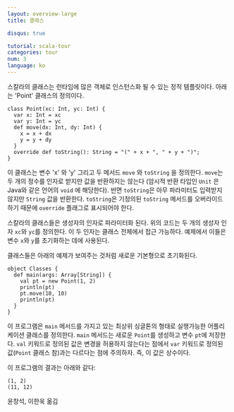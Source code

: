 ```yaml
---
layout: overview-large
title: 클래스

disqus: true

tutorial: scala-tour
categories: tour
num: 3
language: ko
---
```


스칼라의 클래스는 런타임에 많은 객체로 인스턴스화 될 수 있는 정적 템플릿이다.
아래는 'Point' 클래스의 정의이다.

    class Point(xc: Int, yc: Int) {
      var x: Int = xc
      var y: Int = yc
      def move(dx: Int, dy: Int) {
        x = x + dx
        y = y + dy
      }
      override def toString(): String = "(" + x + ", " + y + ")";
    }

이 클래스는 변수 'x' 와 'y' 그리고 두 메서드 `move` 와 `toString` 을 정의한다. `move`는 두 개의 정수를 인자로 받지만 값을 반환하지는 않는다 (암시적 반환 타입인 `Unit` 은 Java와 같은 언어의 `void` 에 해당한다). 반면 `toString`은 아무 파라미터도 입력받지 않지만 `String` 값을 반환한다. `toString`은 기정의된 `toString` 메서드를 오버라이드 하기 때문에 `override` 플래그로 표시되어야 한다.

스칼라의 클래스들은 생성자의 인자로 파라미터화 된다. 위의 코드는 두 개의 생성자 인자 `xc`와 `yc`를 정의한다. 이 두 인자는 클래스 전체에서 접근 가능하다. 예제에서 이들은 변수 `x`와 `y`를 초기화하는 데에 사용된다.

클래스들은 아래의 예제가 보여주는 것처럼 새로운 기본형으로 초기화된다.

    object Classes {
      def main(args: Array[String]) {
        val pt = new Point(1, 2)
        println(pt)
        pt.move(10, 10)
        println(pt)
      }
    }

이 프로그램은 `main` 메서드를 가지고 있는 최상위 싱글톤의 형태로 실행가능한 어플리케이션 클래스를 정의한다. `main` 메서드는 새로운 `Point`를 생성하고 변수 `pt`에 저장한다. `val` 키워드로 정의된 값은 변경을 허용하지 않는다는 점에서 `var` 키워드로 정의된 값(`Point` 클래스 참)과는 다르다는 점에 주의하자. 즉, 이 값은 상수이다.

이 프로그램의 결과는 아래와 같다:

    (1, 2)
    (11, 12)

윤창석, 이한욱 옮김

